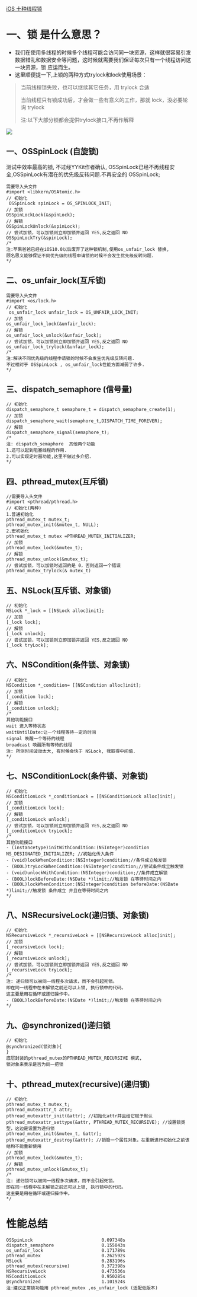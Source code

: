[iOS 十种线程锁](https://www.jianshu.com/p/7e9dd2cb78a8)

# 一、锁 是什么意思？

- 我们在使用多线程的时候多个线程可能会访问同一块资源，这样就很容易引发数据错乱和数据安全等问题，这时候就需要我们保证每次只有一个线程访问这一块资源，锁 应运而生。
- 这里顺便提一下,上锁的两种方式trylock和lock使用场景：

> 当前线程锁失败，也可以继续其它任务，用 trylock 合适
>
> 当前线程只有锁成功后，才会做一些有意义的工作，那就 lock，没必要轮询 trylock
>
> 注:以下大部分锁都会提供trylock接口,不再作解释


![](https://upload-images.jianshu.io/upload_images/1646251-a2b121ff413d9c7c.png?imageMogr2/auto-orient/strip|imageView2/2/w/1060)


## 一、OSSpinLock (自旋锁)

测试中效率最高的锁, 不过经YYKit作者确认, OSSpinLock已经不再线程安全,OSSpinLock有潜在的优先级反转问题.不再安全的 OSSpinLock;
```
需要导入头文件
#import <libkern/OSAtomic.h>
// 初始化
 OSSpinLock spinLock = OS_SPINLOCK_INIT;
// 加锁
OSSpinLockLock(&spinLock);
// 解锁
OSSpinLockUnlock(&spinLock);
// 尝试加锁，可以加锁则立即加锁并返回 YES,反之返回 NO
OSSpinLockTry(&spinLock);
/*
注:苹果爸爸已经在iOS10.0以后废弃了这种锁机制,使用os_unfair_lock 替换,
顾名思义能够保证不同优先级的线程申请锁的时候不会发生优先级反转问题.
*/
```

## 二、os_unfair_lock(互斥锁)
```
需要导入头文件
#import <os/lock.h>
// 初始化
 os_unfair_lock unfair_lock = OS_UNFAIR_LOCK_INIT;
// 加锁
os_unfair_lock_lock(&unfair_lock);
// 解锁
os_unfair_lock_unlock(&unfair_lock);
// 尝试加锁，可以加锁则立即加锁并返回 YES,反之返回 NO
os_unfair_lock_trylock(&unfair_lock);
/*
注:解决不同优先级的线程申请锁的时候不会发生优先级反转问题.
不过相对于 OSSpinLock , os_unfair_lock性能方面减弱了许多.
*/
```

## 三、dispatch_semaphore (信号量)
```
// 初始化
dispatch_semaphore_t semaphore_t = dispatch_semaphore_create(1);
// 加锁
dispatch_semaphore_wait(semaphore_t,DISPATCH_TIME_FOREVER);
// 解锁
dispatch_semaphore_signal(semaphore_t);
/*
注: dispatch_semaphore  其他两个功能
1.还可以起到阻塞线程的作用.
2.可以实现定时器功能,这里不做过多介绍.
*/
```

## 四、pthread_mutex(互斥锁)
```
//需要导入头文件
#import <pthread/pthread.h>
// 初始化(两种)
1.普通初始化
pthread_mutex_t mutex_t;
pthread_mutex_init(&mutex_t, NULL); 
2.宏初始化
pthread_mutex_t mutex =PTHREAD_MUTEX_INITIALIZER;
// 加锁
pthread_mutex_lock(&mutex_t);
// 解锁
pthread_mutex_unlock(&mutex_t);
// 尝试加锁，可以加锁时返回的是 0，否则返回一个错误
pthread_mutex_trylock(& mutex_t)
```

## 五、NSLock(互斥锁、对象锁)
```
// 初始化
NSLock *_lock = [[NSLock alloc]init];
// 加锁
[_lock lock];
// 解锁
[_lock unlock];
// 尝试加锁，可以加锁则立即加锁并返回 YES,反之返回 NO
[_lock tryLock];
```

## 六、NSCondition(条件锁、对象锁)
```
// 初始化
NSCondition *_condition= [[NSCondition alloc]init];
// 加锁
[_condition lock];
// 解锁
[_condition unlock];
/*
其他功能接口
wait 进入等待状态
waitUntilDate:让一个线程等待一定的时间
signal 唤醒一个等待的线程
broadcast 唤醒所有等待的线程
注: 所测时间波动太大, 有时候会快于 NSLock, 我取得中间值.
*/
```

## 七、NSConditionLock(条件锁、对象锁)
```
// 初始化
NSConditionLock *_conditionLock = [[NSConditionLock alloc]init];
// 加锁
[_conditionLock lock];
// 解锁
[_conditionLock unlock];
// 尝试加锁，可以加锁则立即加锁并返回 YES,反之返回 NO
[_conditionLock tryLock];
/*
其他功能接口
- (instancetype)initWithCondition:(NSInteger)condition NS_DESIGNATED_INITIALIZER; //初始化传入条件
- (void)lockWhenCondition:(NSInteger)condition;//条件成立触发锁
- (BOOL)tryLockWhenCondition:(NSInteger)condition;//尝试条件成立触发锁
- (void)unlockWithCondition:(NSInteger)condition;//条件成立解锁
- (BOOL)lockBeforeDate:(NSDate *)limit;//触发锁 在等待时间之内
- (BOOL)lockWhenCondition:(NSInteger)condition beforeDate:(NSDate *)limit;//触发锁 条件成立 并且在等待时间之内
*/
```

## 八、NSRecursiveLock(递归锁、对象锁)
```
// 初始化
NSRecursiveLock *_recursiveLock = [[NSRecursiveLock alloc]init];
// 加锁
[_recursiveLock lock];
// 解锁
[_recursiveLock unlock];
// 尝试加锁，可以加锁则立即加锁并返回 YES,反之返回 NO
[_recursiveLock tryLock];
/*
注: 递归锁可以被同一线程多次请求，而不会引起死锁。
即在同一线程中在未解锁之前还可以上锁, 执行锁中的代码。
这主要是用在循环或递归操作中。
- (BOOL)lockBeforeDate:(NSDate *)limit;//触发锁 在等待时间之内
*/
```

## 九、@synchronized()递归锁
```
// 初始化
@synchronized(锁对象){
}
底层封装的pthread_mutex的PTHREAD_MUTEX_RECURSIVE 模式,
锁对象来表示是否为同一把锁
```
## 十、pthread_mutex(recursive)(递归锁)
```
// 初始化
pthread_mutex_t mutex_t;
pthread_mutexattr_t attr;
pthread_mutexattr_init(&attr); //初始化attr并且给它赋予默认pthread_mutexattr_settype(&attr, PTHREAD_MUTEX_RECURSIVE); //设置锁类型，这边是设置为递归锁
pthread_mutex_init(&mutex_t, &attr);
pthread_mutexattr_destroy(&attr); //销毁一个属性对象，在重新进行初始化之前该结构不能重新使用
// 加锁
pthread_mutex_lock(&mutex_t);
// 解锁
pthread_mutex_unlock(&mutex_t);
/*
注: 递归锁可以被同一线程多次请求，而不会引起死锁。
即在同一线程中在未解锁之前还可以上锁, 执行锁中的代码。
这主要是用在循环或递归操作中。
*/
```

# 性能总结

```
OSSpinLock                          0.097348s
dispatch_semaphore                  0.155043s
os_unfair_lock                      0.171789s
pthread_mutex                       0.262592s
NSLock                              0.283196s
pthread_mutex(recursive)            0.372398s
NSRecursiveLock                     0.473536s
NSConditionLock                     0.950285s
@synchronized                       1.101924s
注:建议正常锁功能用 pthread_mutex ,os_unfair_lock (适配低版本)
```

